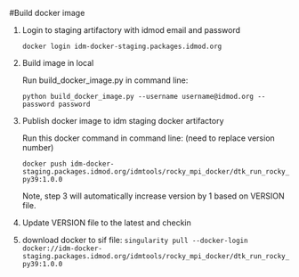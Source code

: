 <!-- START doctoc generated TOC please keep comment here to allow auto update -->
<!-- DON'T EDIT THIS SECTION, INSTEAD RE-RUN doctoc TO UPDATE -->



<!-- END doctoc generated TOC please keep comment here to allow auto update -->

#Build docker image
1. Login to staging artifactory with idmod email and password

   `docker login idm-docker-staging.packages.idmod.org`
2. Build image in local

   Run build_docker_image.py in command line:

   `python build_docker_image.py --username username@idmod.org --password password`

3. Publish docker image to idm staging docker artifactory
  
   Run this docker command in command line: (need to replace version number)

   `docker push idm-docker-staging.packages.idmod.org/idmtools/rocky_mpi_docker/dtk_run_rocky_py39:1.0.0`

    Note, step 3 will automatically increase version by 1 based on VERSION file.
4. Update VERSION file to the latest and checkin
5. download docker to sif file:
   `singularity pull --docker-login docker://idm-docker-staging.packages.idmod.org/idmtools/rocky_mpi_docker/dtk_run_rocky_py39:1.0.0` 

